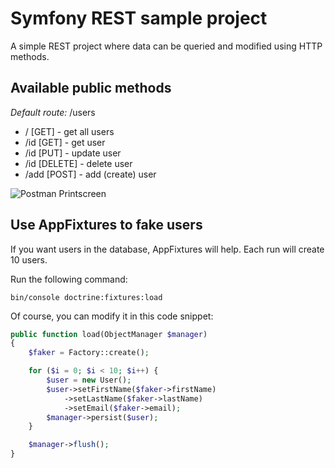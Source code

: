 # Symfony REST sample project

A simple REST project where data can be queried and modified using HTTP methods.

## Available public methods

*Default route:* /users

* / [GET] - get all users
* /id [GET] - get user
* /id [PUT] - update user
* /id [DELETE] - delete user
* /add [POST] - add (create) user

![Postman Printscreen](http://vidragabor.hu/data/images/github-symfony-rest-postman.jpg)
 
## Use AppFixtures to fake users

If you want users in the database, AppFixtures will help. Each run will create 10 users.

Run the following command:

```console
bin/console doctrine:fixtures:load
```

Of course, you can modify it in this code snippet:

```php
public function load(ObjectManager $manager)
{
    $faker = Factory::create();

    for ($i = 0; $i < 10; $i++) {
        $user = new User();
        $user->setFirstName($faker->firstName)
            ->setLastName($faker->lastName)
            ->setEmail($faker->email);
        $manager->persist($user);
    }

    $manager->flush();
}
```
